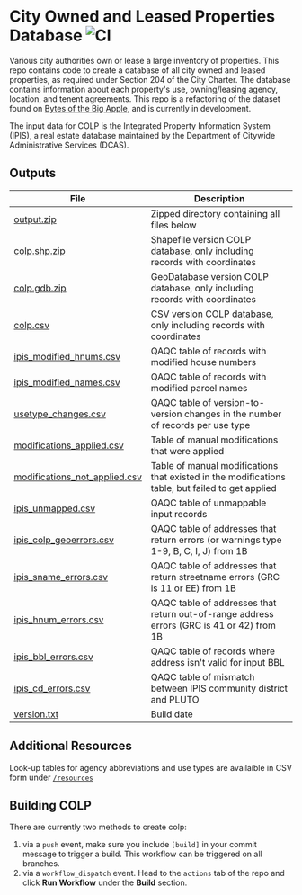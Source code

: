 # City Owned and Leased Properties Database ![CI](https://github.com/NYCPlanning/db-colp/workflows/CI/badge.svg)

Various city authorities own or lease a large inventory of properties. This repo contains code to create a database of all city owned and leased properties, as required under Section 204 of the City Charter. The database contains information about each property's use, owning/leasing agency, location, and tenent agreements. This repo is a refactoring of the dataset found on [Bytes of the Big Apple](https://www1.nyc.gov/site/planning/about/publications/colp.page), and is currently in development.

The input data for COLP is the Integrated Property Information System (IPIS), a real estate database maintained by the Department of Citywide Administrative Services (DCAS).

## Outputs
| File                                                                                                                                         | Description                                                                                      |
| -------------------------------------------------------------------------------------------------------------------------------------------- | ------------------------------------------------------------------------------------------------ |
| [output.zip](https://edm-publishing.nyc3.digitaloceanspaces.com/db-colp/main/latest/output/output.zip)                                       | Zipped directory containing all files below                                                      |
| [colp.shp.zip](https://edm-publishing.nyc3.digitaloceanspaces.com/db-colp/main/latest/output/colp.shp.zip)                                   | Shapefile version COLP database, only including records with coordinates                         |
| [colp.gdb.zip](https://edm-publishing.nyc3.digitaloceanspaces.com/db-colp/main/latest/output/colp.gdb.zip)                                   | GeoDatabase version COLP database, only including records with coordinates                       |
| [colp.csv](https://edm-publishing.nyc3.digitaloceanspaces.com/db-colp/main/latest/output/colp.csv)                                           | CSV version COLP database, only including records with coordinates                               |
| [ipis_modified_hnums.csv](https://edm-publishing.nyc3.digitaloceanspaces.com/db-colp/main/latest/output/ipis_modified_hnums.csv)             | QAQC table of records with modified house numbers                                                |
| [ipis_modified_names.csv](https://edm-publishing.nyc3.digitaloceanspaces.com/db-colp/main/latest/output/ipis_modified_names.csv)             | QAQC table of records with modified parcel names                                                 |
| [usetype_changes.csv](https://edm-publishing.nyc3.digitaloceanspaces.com/db-colp/main/latest/output/usetype_changes.csv)                     | QAQC table of version-to-version changes in the number of records per use type                   |
| [modifications_applied.csv](https://edm-publishing.nyc3.digitaloceanspaces.com/db-colp/main/latest/output/modifications_applied.csv)         | Table of manual modifications that were applied                                                  |
| [modifications_not_applied.csv](https://edm-publishing.nyc3.digitaloceanspaces.com/db-colp/main/latest/output/modifications_not_applied.csv) | Table of manual modifications that existed in the modifications table, but failed to get applied |
| [ipis_unmapped.csv](https://edm-publishing.nyc3.digitaloceanspaces.com/db-colp/main/latest/output/ipis_unmapped.csv)                         | QAQC table of unmappable input records                                                           |
| [ipis_colp_geoerrors.csv](https://edm-publishing.nyc3.digitaloceanspaces.com/db-colp/main/latest/output/ipis_colp_geoerrors.csv)             | QAQC table of addresses that return errors (or warnings type 1-9, B, C, I, J) from 1B            |
| [ipis_sname_errors.csv](https://edm-publishing.nyc3.digitaloceanspaces.com/db-colp/main/latest/output/ipis_sname_errors.csv)                 | QAQC table of addresses that return streetname errors (GRC is 11 or EE) from 1B                  |
| [ipis_hnum_errors.csv](https://edm-publishing.nyc3.digitaloceanspaces.com/db-colp/main/latest/output/ipis_hnum_errors.csv)                   | QAQC table of addresses that return out-of-range address errors (GRC is 41 or 42) from 1B        |
| [ipis_bbl_errors.csv](https://edm-publishing.nyc3.digitaloceanspaces.com/db-colp/main/latest/output/ipis_bbl_errors.csv)                     | QAQC table of records where address isn't valid for input BBL                                    |
| [ipis_cd_errors.csv](https://edm-publishing.nyc3.digitaloceanspaces.com/db-colp/main/latest/output/ipis_cd_errors.csv)                       | QAQC table of mismatch between IPIS community district and PLUTO                                 |
| [version.txt](https://edm-publishing.nyc3.digitaloceanspaces.com/db-colp/main/latest/output/version.txt)                                     | Build date                                                                                       |

## Additional Resources
Look-up tables for agency abbreviations and use types are availaible in CSV form under [`/resources`](https://github.com/NYCPlanning/db-colp/tree/main/resources)

## Building COLP
There are currently two methods to create colp:
1. via a `push` event, make sure you include `[build]` in your commit message to trigger a build. This workflow can be triggered on all branches.
2. via a `workflow_dispatch` event. Head to the `actions` tab of the repo and click **Run Workflow** under the **Build** section. 
